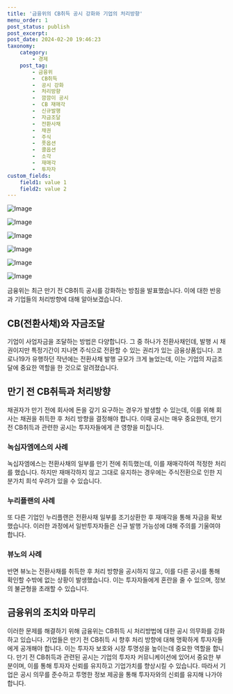 ```yaml
---
title: '금융위의 CB취득 공시 강화와 기업의 처리방향'
menu_order: 1
post_status: publish
post_excerpt: 
post_date: 2024-02-20 19:46:23
taxonomy:
    category:
        - 경제
    post_tag:
        - 금융위
        -  CB취득
        -  공시 강화
        -  처리방향
        -  깜깜이 공시
        -  CB 재매각
        -  신규발행
        -  자금조달
        -  전환사채
        -  채권
        -  주식
        -  풋옵션
        -  콜옵션
        -  소각
        -  재매각
        -  투자자
custom_fields:
    field1: value 1
    field2: value 2
---
```


![Image](https://imgnews.pstatic.net/image/648/2024/02/20/0000023437_001_20240220080001647.jpg?type=w647)

![Image](https://imgnews.pstatic.net/image/648/2024/02/20/0000023437_002_20240220080001703.jpg?type=w647)

![Image](https://imgnews.pstatic.net/image/648/2024/02/20/0000023437_003_20240220080001780.jpg?type=w647)

![Image](https://imgnews.pstatic.net/image/648/2024/02/20/0000023437_004_20240220080001860.jpg?type=w647)

![Image](https://imgnews.pstatic.net/image/648/2024/02/20/0000023437_005_20240220080001941.jpg?type=w647)

![Image](https://imgnews.pstatic.net/image/648/2024/02/20/0000023437_006_20240220080002032.jpg?type=w647)

금융위는 최근 만기 전 CB취득 공시를 강화하는 방침을 발표했습니다. 이에 대한 반응과 기업들의 처리방향에 대해 알아보겠습니다.
## CB(전환사채)와 자금조달
기업이 사업자금을 조달하는 방법은 다양합니다. 그 중 하나가 전환사채인데, 발행 시 채권이지만 특정기간이 지나면 주식으로 전환할 수 있는 권리가 있는 금융상품입니다. 코로나19가 유행하던 작년에는 전환사채 발행 규모가 크게 늘었는데, 이는 기업의 자금조달에 중요한 역할을 한 것으로 알려졌습니다.
## 만기 전 CB취득과 처리방향
채권자가 만기 전에 회사에 돈을 갚기 요구하는 경우가 발생할 수 있는데, 이를 위해 회사는 채권을 취득한 후 처리 방향을 결정해야 합니다. 이때 공시는 매우 중요한데, 만기 전 CB취득과 관련한 공시는 투자자들에게 큰 영향을 미칩니다.
### 녹십자엠에스의 사례
녹십자엠에스는 전환사채의 일부를 만기 전에 취득했는데, 이를 재매각하여 적정한 처리를 했습니다. 하지만 재매각하지 않고 그대로 유지하는 경우에는 주식전환으로 인한 지분가치 희석 우려가 있을 수 있습니다.
### 누리플랜의 사례
또 다른 기업인 누리플랜은 전환사채 일부를 조기상환한 후 재매각을 통해 자금을 확보했습니다. 이러한 과정에서 일반투자자들은 신규 발행 가능성에 대해 주의를 기울여야 합니다.
### 뷰노의 사례
반면 뷰노는 전환사채를 취득한 후 처리 방향을 공시하지 않고, 이를 다른 공시를 통해 확인할 수밖에 없는 상황이 발생했습니다. 이는 투자자들에게 혼란을 줄 수 있으며, 정보의 불균형을 초래할 수 있습니다.
## 금융위의 조치와 마무리
이러한 문제를 해결하기 위해 금융위는 CB취득 시 처리방법에 대한 공시 의무화를 강화하고 있습니다. 기업들은 만기 전 CB취득 시 향후 처리 방향에 대해 명확하게 투자자들에게 공개해야 합니다. 이는 투자자 보호와 시장 투명성을 높이는데 중요한 역할을 합니다.
만기 전 CB취득과 관련된 공시는 기업의 투자자 커뮤니케이션에 있어서 중요한 부분이며, 이를 통해 투자자 신뢰를 유지하고 기업가치를 향상시킬 수 있습니다. 따라서 기업은 공시 의무를 준수하고 투명한 정보 제공을 통해 투자자와의 신뢰를 유지해 나가야 합니다.
